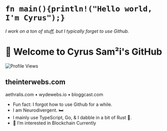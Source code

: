 # `fn main(){println!("Hello world, I'm Cyrus");}`

_I work on a ton of stuff, but I typically forget to use Github._

# 🖖 Welcome to Cyrus Sam²i's GitHub
![Profile Views](https://komarev.com/ghpvc/?username=cyrooz&color=brightgreen)


theinterwebs.com
-
aethralis.com
•
wydewebs.io
•
bloggcast.com
- Fun fact: I forgot how to use Github for a while.
- I am Neurodivergent. 🛏️
- I mainly use TypeScript, Go, & I dabble in a bit of Rust 🦀.
- 👀 I’m interested in Blockchain Currently


<!---
cyrooz/cyrooz is a ✨ special ✨ repository because its `README.md` (this file) appears on your GitHub profile.
You can click the Preview link to take a look at your changes.
--->
